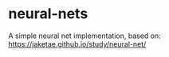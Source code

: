 # neural-nets
A simple neural net implementation, based on: https://jaketae.github.io/study/neural-net/
